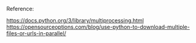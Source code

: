 

Reference:

https://docs.python.org/3/library/multiprocessing.html
https://opensourceoptions.com/blog/use-python-to-download-multiple-files-or-urls-in-parallel/
